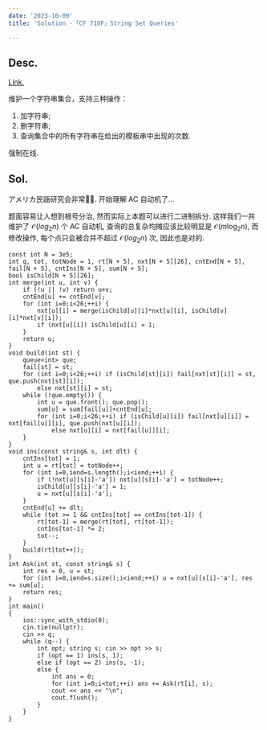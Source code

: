 ```yaml
---
date: '2023-10-09'
title: 'Solution -「CF 710F」String Set Queries'

---
```


## Desc.

[Link.](https://codeforces.com/problemset/problem/710/F)

维护一个字符串集合，支持三种操作：

1. 加字符串;
2. 删字符串;
3. 查询集合中的所有字符串在给出的模板串中出现的次数.

强制在线.

## Sol.

アメリカ民謡研究会非常🐂🍺. 开始理解 AC 自动机了...

题面容易让人想到根号分治, 然而实际上本题可以进行二进制拆分. 这样我们一共维护了 $\mathcal O(log_2 n)$ 个 AC 自动机, 查询的总复杂均摊应该比较明显是 $\mathcal O(m\log_2n)$, 而修改操作, 每个点只会被合并不超过 $\mathcal O(log_2n)$ 次, 因此也是对的.

```cpp[class="line-numbers"]
const int N = 3e5;
int q, tot, totNode = 1, rt[N + 5], nxt[N + 5][26], cntEnd[N + 5], fail[N + 5], cntIns[N + 5], sum[N + 5];
bool isChild[N + 5][26];
int merge(int u, int v) {
    if (!u || !v) return u+v;
    cntEnd[u] += cntEnd[v];
    for (int i=0;i<26;++i) {
        nxt[u][i] = merge(isChild[u][i]*nxt[u][i], isChild[v][i]*nxt[v][i]);
        if (nxt[u][i]) isChild[u][i] = 1;
    }
    return u;
}
void build(int st) {
    queue<int> que;
    fail[st] = st;
    for (int i=0;i<26;++i) if (isChild[st][i]) fail[nxt[st][i]] = st, que.push(nxt[st][i]);
        else nxt[st][i] = st;
    while (!que.empty()) {
        int u = que.front(); que.pop();
        sum[u] = sum[fail[u]]+cntEnd[u];
        for (int i=0;i<26;++i) if (isChild[u][i]) fail[nxt[u][i]] = nxt[fail[u]][i], que.push(nxt[u][i]);
            else nxt[u][i] = nxt[fail[u]][i];
    }
}
void ins(const string& s, int dlt) {
    cntIns[tot] = 1;
    int u = rt[tot] = totNode++;
    for (int i=0,iend=s.length();i<iend;++i) {
        if (!nxt[u][s[i]-'a']) nxt[u][s[i]-'a'] = totNode++;
        isChild[u][s[i]-'a'] = 1;
        u = nxt[u][s[i]-'a'];
    }
    cntEnd[u] += dlt;
    while (tot >= 1 && cntIns[tot] == cntIns[tot-1]) {
        rt[tot-1] = merge(rt[tot], rt[tot-1]);
        cntIns[tot-1] *= 2;
        tot--;
    }
    build(rt[tot++]);
}
int Ask(int st, const string& s) {
    int res = 0, u = st;
    for (int i=0,iend=s.size();i<iend;++i) u = nxt[u][s[i]-'a'], res += sum[u];
    return res;
}
int main()
{
    ios::sync_with_stdio(0);
    cin.tie(nullptr);
    cin >> q;
    while (q--) {
        int opt; string s; cin >> opt >> s;
        if (opt == 1) ins(s, 1);
        else if (opt == 2) ins(s, -1);
        else {
            int ans = 0;
            for (int i=0;i<tot;++i) ans += Ask(rt[i], s);
            cout << ans << "\n";
            cout.flush();
        }
    }
}
```